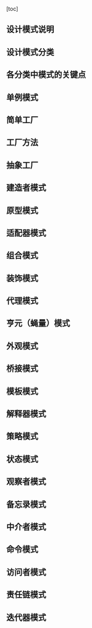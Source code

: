 [toc]
## 设计模式说明
## 设计模式分类
## 各分类中模式的关键点
## 单例模式
## 简单工厂
## 工厂方法
## 抽象工厂
## 建造者模式
## 原型模式
## 适配器模式
## 组合模式
## 装饰模式
## 代理模式
## 亨元（蝇量）模式
## 外观模式
## 桥接模式
## 模板模式
## 解释器模式
## 策略模式
## 状态模式
## 观察者模式
## 备忘录模式
## 中介者模式
## 命令模式
## 访问者模式
## 责任链模式
## 迭代器模式

